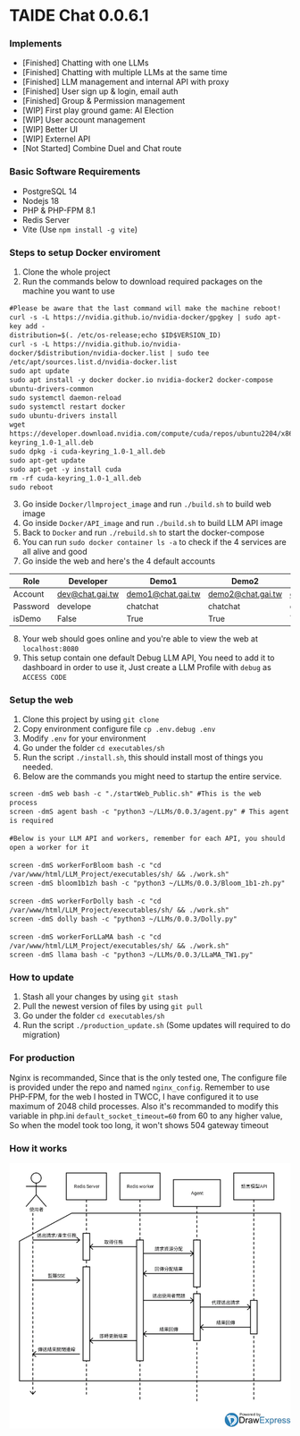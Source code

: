 # TAIDE Chat 0.0.6.1
### Implements
* [Finished] Chatting with one LLMs
* [Finished] Chatting with multiple LLMs at the same time
* [Finished] LLM management and internal API with proxy
* [Finished] User sign up & login, email auth
* [Finished] Group & Permission management
* [WIP] First play ground game: AI Election
* [WIP] User account management
* [WIP] Better UI
* [WIP] Externel API
* [Not Started] Combine Duel and Chat route

### Basic Software Requirements
* PostgreSQL 14
* Nodejs 18
* PHP & PHP-FPM 8.1
* Redis Server
* Vite (Use `npm install -g vite`)

### Steps to setup Docker enviroment
1. Clone the whole project
2. Run the commands below to download required packages on the machine you want to use
```shell
#Please be aware that the last command will make the machine reboot!
curl -s -L https://nvidia.github.io/nvidia-docker/gpgkey | sudo apt-key add -
distribution=$(. /etc/os-release;echo $ID$VERSION_ID)
curl -s -L https://nvidia.github.io/nvidia-docker/$distribution/nvidia-docker.list | sudo tee /etc/apt/sources.list.d/nvidia-docker.list
sudo apt update
sudo apt install -y docker docker.io nvidia-docker2 docker-compose ubuntu-drivers-common
sudo systemctl daemon-reload
sudo systemctl restart docker
sudo ubuntu-drivers install
wget https://developer.download.nvidia.com/compute/cuda/repos/ubuntu2204/x86_64/cuda-keyring_1.0-1_all.deb
sudo dpkg -i cuda-keyring_1.0-1_all.deb
sudo apt-get update
sudo apt-get -y install cuda
rm -rf cuda-keyring_1.0-1_all.deb
sudo reboot
```
3. Go inside `Docker/llmproject_image` and run `./build.sh` to build web image
4. Go inside `Docker/API_image` and run `./build.sh` to build LLM API image
5. Back to `Docker` and run `./rebuild.sh` to start the docker-compose
6. You can run `sudo docker container ls -a` to check if the 4 services are all alive and good
7. Go inside the web and here's the 4 default accounts

Role | Developer | Demo1 | Demo2 | Demo3
--- | --- | --- | --- | --- 
Account | dev@chat.gai.tw | demo1@chat.gai.tw | demo2@chat.gai.tw | demo3@chat.gai.tw 
Password | develope | chatchat | chatchat | chatchat 
isDemo | False | True | True | True 
8. Your web should goes online and you're able to view the web at `localhost:8080`
9. This setup contain one default Debug LLM API, You need to add it to dashboard in order to use it, Just create a LLM Profile with `debug` as `ACCESS CODE`

### Setup the web 
1. Clone this project by using `git clone`
2. Copy environment configure file `cp .env.debug .env`
3. Modify `.env` for your environment
4. Go under the folder `cd executables/sh`
5. Run the script `./install.sh`, this should install most of things you needed.
6. Below are the commands you might need to startup the entire service.
```shell
screen -dmS web bash -c "./startWeb_Public.sh" #This is the web process
screen -dmS agent bash -c "python3 ~/LLMs/0.0.3/agent.py" # This agent is required

#Below is your LLM API and workers, remember for each API, you should open a worker for it

screen -dmS workerForBloom bash -c "cd /var/www/html/LLM_Project/executables/sh/ && ./work.sh"
screen -dmS bloom1b1zh bash -c "python3 ~/LLMs/0.0.3/Bloom_1b1-zh.py"

screen -dmS workerForDolly bash -c "cd /var/www/html/LLM_Project/executables/sh/ && ./work.sh"
screen -dmS dolly bash -c "python3 ~/LLMs/0.0.3/Dolly.py"

screen -dmS workerForLLaMA bash -c "cd /var/www/html/LLM_Project/executables/sh/ && ./work.sh"
screen -dmS llama bash -c "python3 ~/LLMs/0.0.3/LLaMA_TW1.py"
```

### How to update
1. Stash all your changes by using `git stash`
2. Pull the newest version of files by using `git pull`
3. Go under the folder `cd executables/sh`
4. Run the script `./production_update.sh`
(Some updates will required to do migration)

### For production
Nginx is recommanded, Since that is the only tested one,
The configure file is provided under the repo and named `nginx_config`.
Remember to use PHP-FPM, for the web I hosted in TWCC,
I have configured it to use maximum of 2048 child processes.
Also it's recommanded to modify this variable in php.ini
`default_socket_timeout=60` from 60 to any higher value,
So when the model took too long, it won't shows 504 gateway timeout

### How it works
![arch](web/demo/arch.png?raw=true "Architecture to complete jobs")

